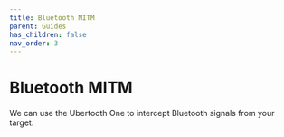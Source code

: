 ```yaml
---
title: Bluetooth MITM
parent: Guides
has_children: false
nav_order: 3
---
```


# Bluetooth MITM

We can use the Ubertooth One to intercept Bluetooth signals from your target.